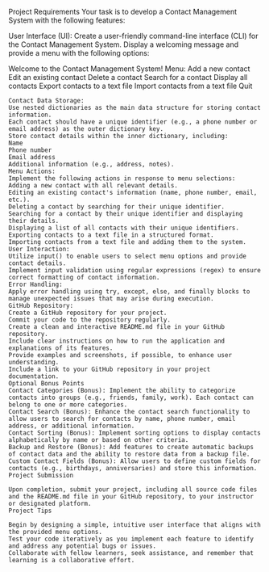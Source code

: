 


Project Requirements
Your task is to develop a Contact Management System with the following features:

User Interface (UI):
Create a user-friendly command-line interface (CLI) for the Contact Management System.
Display a welcoming message and provide a menu with the following options: <div class="oc-markdown-custom-container oc-markdown-activatable" contenteditable="false" data-value="```
Welcome to the Contact Management System! Menu:
Add a new contact
Edit an existing contact
Delete a contact
Search for a contact
Display all contacts
Export contacts to a text file
Import contacts from a text file
Quit
">
Welcome to the Contact Management System!
Menu:
Add a new contact
Edit an existing contact
Delete a contact
Search for a contact
Display all contacts
Export contacts to a text file
Import contacts from a text file
Quit
```
Contact Data Storage:
Use nested dictionaries as the main data structure for storing contact information.
Each contact should have a unique identifier (e.g., a phone number or email address) as the outer dictionary key.
Store contact details within the inner dictionary, including:
Name
Phone number
Email address
Additional information (e.g., address, notes).
Menu Actions:
Implement the following actions in response to menu selections:
Adding a new contact with all relevant details.
Editing an existing contact's information (name, phone number, email, etc.).
Deleting a contact by searching for their unique identifier.
Searching for a contact by their unique identifier and displaying their details.
Displaying a list of all contacts with their unique identifiers.
Exporting contacts to a text file in a structured format.
Importing contacts from a text file and adding them to the system.
User Interaction:
Utilize input() to enable users to select menu options and provide contact details.
Implement input validation using regular expressions (regex) to ensure correct formatting of contact information.
Error Handling:
Apply error handling using try, except, else, and finally blocks to manage unexpected issues that may arise during execution.
GitHub Repository:
Create a GitHub repository for your project.
Commit your code to the repository regularly.
Create a clean and interactive README.md file in your GitHub repository.
Include clear instructions on how to run the application and explanations of its features.
Provide examples and screenshots, if possible, to enhance user understanding.
Include a link to your GitHub repository in your project documentation.
Optional Bonus Points
Contact Categories (Bonus): Implement the ability to categorize contacts into groups (e.g., friends, family, work). Each contact can belong to one or more categories.
Contact Search (Bonus): Enhance the contact search functionality to allow users to search for contacts by name, phone number, email address, or additional information.
Contact Sorting (Bonus): Implement sorting options to display contacts alphabetically by name or based on other criteria.
Backup and Restore (Bonus): Add features to create automatic backups of contact data and the ability to restore data from a backup file.
Custom Contact Fields (Bonus): Allow users to define custom fields for contacts (e.g., birthdays, anniversaries) and store this information.
Project Submission

Upon completion, submit your project, including all source code files and the README.md file in your GitHub repository, to your instructor or designated platform.
Project Tips

Begin by designing a simple, intuitive user interface that aligns with the provided menu options.
Test your code iteratively as you implement each feature to identify and address any potential bugs or issues.
Collaborate with fellow learners, seek assistance, and remember that learning is a collaborative effort.
